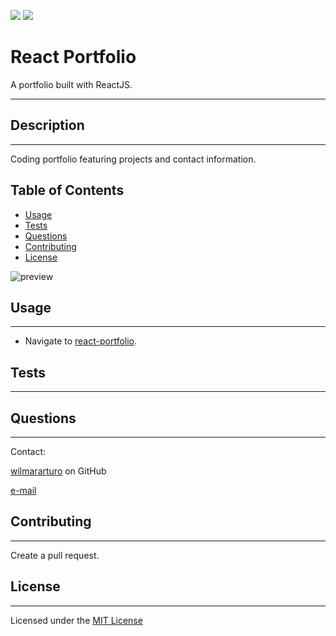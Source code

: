 ![](https://img.shields.io/badge/license-MIT%20License-blue)
![](https://travis-ci.com/wilmararturo/portfolio.svg?branch=master)

# React Portfolio

A portfolio built with ReactJS.

---

## Description

---

Coding portfolio featuring projects and contact information.

## Table of Contents

- [Usage](#usage)
- [Tests](#tests)
- [Questions](#questions)
- [Contributing](#contributing)
- [License](#license)

![preview]()

## Usage

---

- Navigate to [react-portfolio](https://wilmararturo.github.io/portfolio/).

## Tests

---

## Questions

---

Contact:

[wilmararturo](https://github.com/wilmararturo) on GitHub

[e-mail](mailto:wilmars@gmail.com)

## Contributing

---

Create a pull request.

## License

---

Licensed under the [MIT License](https://api.github.com/licenses/mit)
